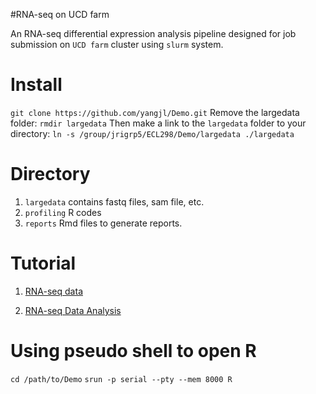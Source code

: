#RNA-seq on UCD farm

An RNA-seq differential expression analysis pipeline designed for job submission on `UCD farm` cluster using `slurm` system.

# Install

`git clone https://github.com/yangjl/Demo.git`
Remove the largedata folder:
`rmdir largedata`
Then make a link to the `largedata` folder to your directory:
`ln -s /group/jrigrp5/ECL298/Demo/largedata ./largedata`

# Directory

1. `largedata` contains fastq files, sam file, etc.
2. `profiling` R codes
3. `reports` Rmd files to generate reports.

# Tutorial

1. [RNA-seq data](http://rpubs.com/yangjl0930/61344)

2. [RNA-seq Data Analysis](http://rpubs.com/yangjl0930/60157)

# Using pseudo shell to open R
`cd /path/to/Demo`
`srun -p serial --pty --mem 8000 R`
